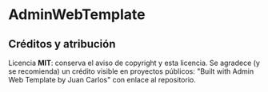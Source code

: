 # AdminWebTemplate

## Créditos y atribución
Licencia **MIT**: conserva el aviso de copyright y esta licencia.
Se agradece (y se recomienda) un crédito visible en proyectos públicos:
"Built with Admin Web Template by Juan Carlos" con enlace al repositorio.

